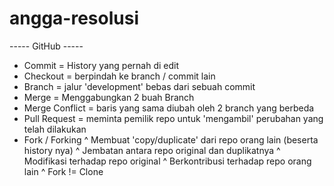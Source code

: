 # angga-resolusi
----- GitHub -----
- Commit = History yang pernah di edit
- Checkout = berpindah ke branch / commit lain
- Branch = jalur 'development' bebas dari sebuah commit 
- Merge = Menggabungkan 2 buah Branch
- Merge Conflict = baris yang sama diubah oleh 2 branch yang berbeda
- Pull Request = meminta pemilik repo untuk 'mengambil' perubahan yang telah dilakukan
- Fork / Forking
  ^ Membuat 'copy/duplicate' dari repo orang lain (beserta history nya)
  ^ Jembatan antara repo original dan duplikatnya
  ^ Modifikasi terhadap repo original
  ^ Berkontribusi terhadap repo orang lain
  ^ Fork != Clone
